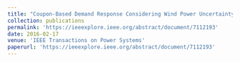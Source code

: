 ```yaml
---
title: "Coupon-Based Demand Response Considering Wind Power Uncertainty: A Strategic Bidding Model for Load Serving Entities"
collection: publications
permalink: 'https://ieeexplore.ieee.org/abstract/document/7112193'
date: 2016-02-17
venue: 'IEEE Transactions on Power Systems'
paperurl: 'https://ieeexplore.ieee.org/abstract/document/7112193'
---
```


